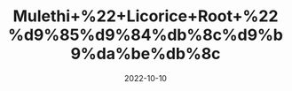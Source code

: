 ---
title: 'Mulethi+%22+Licorice+Root+%22%d9%85%d9%84%db%8c%d9%b9%da%be%db%8c'
date: '2022-10-10' 
metatag: '' 
inventory: '0' 
draft: false 
# meta description 
shortDescripton: 'Mulethi%ef%bf%bdherb+can+treat+asthma%2c+cough%2c+cold%2c+sore+throat+and+other+respiratory+ailments.%ef%bf%bdMulethi%ef%bf%bdhas+antioxidant+properties'
description: 'Herb'
longdescription: ''
featured: True
# product Price
price: '30.0'
# Product Short Description
shortDescription: 'Mulethi%ef%bf%bdherb+can+treat+asthma%2c+cough%2c+cold%2c+sore+throat+and+other+respiratory+ailments.%ef%bf%bdMulethi%ef%bf%bdhas+antioxidant+properties'
productID: 'E38AF891-1129-ED11-9968-005056B3A416'
type: 'products'
category: 'Herb' 
thumnailproduct: 'https://eraconnect.blob.core.windows.net/product-images/aminsaddiquidawakhana/E38AF891-1129-ED11-9968-005056B3A416.webp' 
images:
  - image: 'https://eraconnect.blob.core.windows.net/product-images/aminsaddiquidawakhana/E38AF891-1129-ED11-9968-005056B3A416.webp'  
Variants:
---